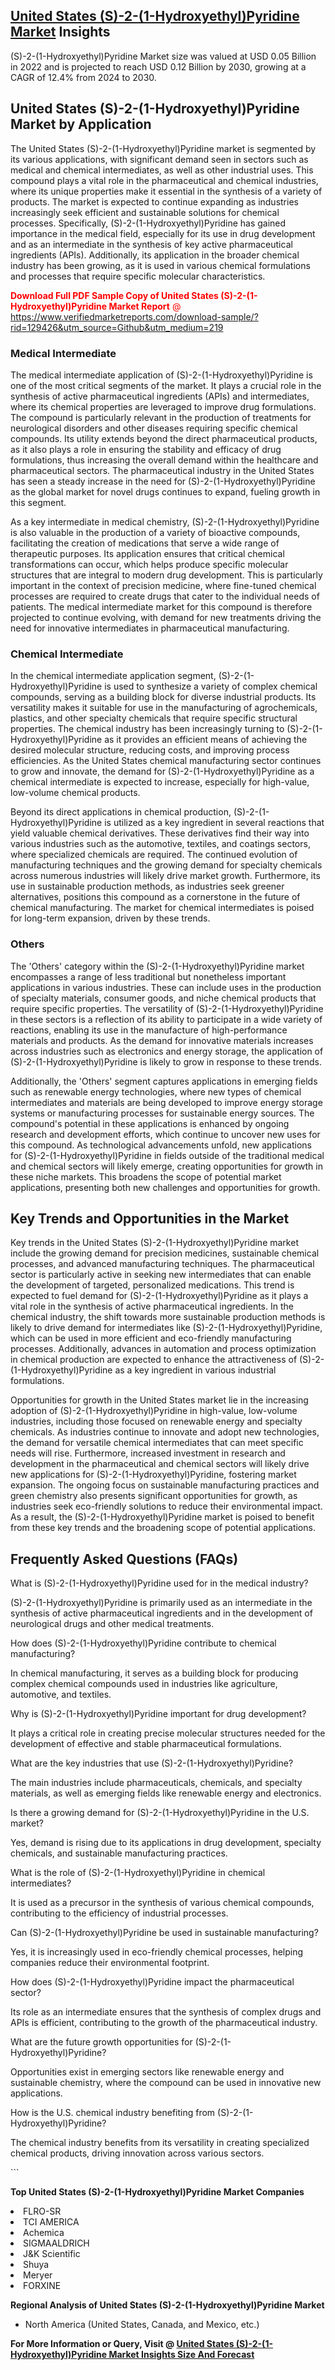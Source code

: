 <h2><a href="https://www.verifiedmarketreports.com/download-sample/?rid=129426&amp;utm_source=Github&amp;utm_medium=219" target="_blank">United States (S)-2-(1-Hydroxyethyl)Pyridine Market</a> Insights</h2><p>(S)-2-(1-Hydroxyethyl)Pyridine Market size was valued at USD 0.05 Billion in 2022 and is projected to reach USD 0.12 Billion by 2030, growing at a CAGR of 12.4% from 2024 to 2030.</p><p> <h2>United States (S)-2-(1-Hydroxyethyl)Pyridine Market by Application</h2> <p>The United States (S)-2-(1-Hydroxyethyl)Pyridine market is segmented by its various applications, with significant demand seen in sectors such as medical and chemical intermediates, as well as other industrial uses. This compound plays a vital role in the pharmaceutical and chemical industries, where its unique properties make it essential in the synthesis of a variety of products. The market is expected to continue expanding as industries increasingly seek efficient and sustainable solutions for chemical processes. Specifically, (S)-2-(1-Hydroxyethyl)Pyridine has gained importance in the medical field, especially for its use in drug development and as an intermediate in the synthesis of key active pharmaceutical ingredients (APIs). Additionally, its application in the broader chemical industry has been growing, as it is used in various chemical formulations and processes that require specific molecular characteristics. <p><span class=""><span style="color: #ff0000;"><strong>Download Full PDF Sample Copy of United States (S)-2-(1-Hydroxyethyl)Pyridine Market Report</strong> @ </span><a href="https://www.verifiedmarketreports.com/download-sample/?rid=129426&amp;utm_source=Github&amp;utm_medium=219" target="_blank">https://www.verifiedmarketreports.com/download-sample/?rid=129426&amp;utm_source=Github&amp;utm_medium=219</a></span></p></p> <h3>Medical Intermediate</h3> <p>The medical intermediate application of (S)-2-(1-Hydroxyethyl)Pyridine is one of the most critical segments of the market. It plays a crucial role in the synthesis of active pharmaceutical ingredients (APIs) and intermediates, where its chemical properties are leveraged to improve drug formulations. The compound is particularly relevant in the production of treatments for neurological disorders and other diseases requiring specific chemical compounds. Its utility extends beyond the direct pharmaceutical products, as it also plays a role in ensuring the stability and efficacy of drug formulations, thus increasing the overall demand within the healthcare and pharmaceutical sectors. The pharmaceutical industry in the United States has seen a steady increase in the need for (S)-2-(1-Hydroxyethyl)Pyridine as the global market for novel drugs continues to expand, fueling growth in this segment. <p>As a key intermediate in medical chemistry, (S)-2-(1-Hydroxyethyl)Pyridine is also valuable in the production of a variety of bioactive compounds, facilitating the creation of medications that serve a wide range of therapeutic purposes. Its application ensures that critical chemical transformations can occur, which helps produce specific molecular structures that are integral to modern drug development. This is particularly important in the context of precision medicine, where fine-tuned chemical processes are required to create drugs that cater to the individual needs of patients. The medical intermediate market for this compound is therefore projected to continue evolving, with demand for new treatments driving the need for innovative intermediates in pharmaceutical manufacturing. </p> <h3>Chemical Intermediate</h3> <p>In the chemical intermediate application segment, (S)-2-(1-Hydroxyethyl)Pyridine is used to synthesize a variety of complex chemical compounds, serving as a building block for diverse industrial products. Its versatility makes it suitable for use in the manufacturing of agrochemicals, plastics, and other specialty chemicals that require specific structural properties. The chemical industry has been increasingly turning to (S)-2-(1-Hydroxyethyl)Pyridine as it provides an efficient means of achieving the desired molecular structure, reducing costs, and improving process efficiencies. As the United States chemical manufacturing sector continues to grow and innovate, the demand for (S)-2-(1-Hydroxyethyl)Pyridine as a chemical intermediate is expected to increase, especially for high-value, low-volume chemical products. <p>Beyond its direct applications in chemical production, (S)-2-(1-Hydroxyethyl)Pyridine is utilized as a key ingredient in several reactions that yield valuable chemical derivatives. These derivatives find their way into various industries such as the automotive, textiles, and coatings sectors, where specialized chemicals are required. The continued evolution of manufacturing techniques and the growing demand for specialty chemicals across numerous industries will likely drive market growth. Furthermore, its use in sustainable production methods, as industries seek greener alternatives, positions this compound as a cornerstone in the future of chemical manufacturing. The market for chemical intermediates is poised for long-term expansion, driven by these trends. </p> <h3>Others</h3> <p>The 'Others' category within the (S)-2-(1-Hydroxyethyl)Pyridine market encompasses a range of less traditional but nonetheless important applications in various industries. These can include uses in the production of specialty materials, consumer goods, and niche chemical products that require specific properties. The versatility of (S)-2-(1-Hydroxyethyl)Pyridine in these sectors is a reflection of its ability to participate in a wide variety of reactions, enabling its use in the manufacture of high-performance materials and products. As the demand for innovative materials increases across industries such as electronics and energy storage, the application of (S)-2-(1-Hydroxyethyl)Pyridine is likely to grow in response to these trends. <p>Additionally, the 'Others' segment captures applications in emerging fields such as renewable energy technologies, where new types of chemical intermediates and materials are being developed to improve energy storage systems or manufacturing processes for sustainable energy sources. The compound's potential in these applications is enhanced by ongoing research and development efforts, which continue to uncover new uses for this compound. As technological advancements unfold, new applications for (S)-2-(1-Hydroxyethyl)Pyridine in fields outside of the traditional medical and chemical sectors will likely emerge, creating opportunities for growth in these niche markets. This broadens the scope of potential market applications, presenting both new challenges and opportunities for growth. </p> <h2>Key Trends and Opportunities in the Market</h2> <p>Key trends in the United States (S)-2-(1-Hydroxyethyl)Pyridine market include the growing demand for precision medicines, sustainable chemical processes, and advanced manufacturing techniques. The pharmaceutical sector is particularly active in seeking new intermediates that can enable the development of targeted, personalized medications. This trend is expected to fuel demand for (S)-2-(1-Hydroxyethyl)Pyridine as it plays a vital role in the synthesis of active pharmaceutical ingredients. In the chemical industry, the shift towards more sustainable production methods is likely to drive demand for intermediates like (S)-2-(1-Hydroxyethyl)Pyridine, which can be used in more efficient and eco-friendly manufacturing processes. Additionally, advances in automation and process optimization in chemical production are expected to enhance the attractiveness of (S)-2-(1-Hydroxyethyl)Pyridine as a key ingredient in various industrial formulations. <p>Opportunities for growth in the United States market lie in the increasing adoption of (S)-2-(1-Hydroxyethyl)Pyridine in high-value, low-volume industries, including those focused on renewable energy and specialty chemicals. As industries continue to innovate and adopt new technologies, the demand for versatile chemical intermediates that can meet specific needs will rise. Furthermore, increased investment in research and development in the pharmaceutical and chemical sectors will likely drive new applications for (S)-2-(1-Hydroxyethyl)Pyridine, fostering market expansion. The ongoing focus on sustainable manufacturing practices and green chemistry also presents significant opportunities for growth, as industries seek eco-friendly solutions to reduce their environmental impact. As a result, the (S)-2-(1-Hydroxyethyl)Pyridine market is poised to benefit from these key trends and the broadening scope of potential applications. </p> <h2>Frequently Asked Questions (FAQs)</h2> <p>What is (S)-2-(1-Hydroxyethyl)Pyridine used for in the medical industry?</p> <p>(S)-2-(1-Hydroxyethyl)Pyridine is primarily used as an intermediate in the synthesis of active pharmaceutical ingredients and in the development of neurological drugs and other medical treatments.</p> <p>How does (S)-2-(1-Hydroxyethyl)Pyridine contribute to chemical manufacturing?</p> <p>In chemical manufacturing, it serves as a building block for producing complex chemical compounds used in industries like agriculture, automotive, and textiles.</p> <p>Why is (S)-2-(1-Hydroxyethyl)Pyridine important for drug development?</p> <p>It plays a critical role in creating precise molecular structures needed for the development of effective and stable pharmaceutical formulations.</p> <p>What are the key industries that use (S)-2-(1-Hydroxyethyl)Pyridine?</p> <p>The main industries include pharmaceuticals, chemicals, and specialty materials, as well as emerging fields like renewable energy and electronics.</p> <p>Is there a growing demand for (S)-2-(1-Hydroxyethyl)Pyridine in the U.S. market?</p> <p>Yes, demand is rising due to its applications in drug development, specialty chemicals, and sustainable manufacturing practices.</p> <p>What is the role of (S)-2-(1-Hydroxyethyl)Pyridine in chemical intermediates?</p> <p>It is used as a precursor in the synthesis of various chemical compounds, contributing to the efficiency of industrial processes.</p> <p>Can (S)-2-(1-Hydroxyethyl)Pyridine be used in sustainable manufacturing?</p> <p>Yes, it is increasingly used in eco-friendly chemical processes, helping companies reduce their environmental footprint.</p> <p>How does (S)-2-(1-Hydroxyethyl)Pyridine impact the pharmaceutical sector?</p> <p>Its role as an intermediate ensures that the synthesis of complex drugs and APIs is efficient, contributing to the growth of the pharmaceutical industry.</p> <p>What are the future growth opportunities for (S)-2-(1-Hydroxyethyl)Pyridine?</p> <p>Opportunities exist in emerging sectors like renewable energy and sustainable chemistry, where the compound can be used in innovative new applications.</p> <p>How is the U.S. chemical industry benefiting from (S)-2-(1-Hydroxyethyl)Pyridine?</p> <p>The chemical industry benefits from its versatility in creating specialized chemical products, driving innovation across various sectors.</p> ```</p><p><strong>Top United States (S)-2-(1-Hydroxyethyl)Pyridine Market Companies</strong></p><div data-test-id=""><p><li>FLRO-SR</li><li> TCI AMERICA</li><li> Achemica</li><li> SIGMAALDRICH</li><li> J&K Scientific</li><li> Shuya</li><li> Meryer</li><li> FORXINE</li></p><div><strong>Regional Analysis of&nbsp;United States (S)-2-(1-Hydroxyethyl)Pyridine Market</strong></div><ul><li dir="ltr"><p dir="ltr">North America&nbsp;(United States, Canada, and Mexico, etc.)</p></li></ul><p><strong>For More Information or Query, Visit @&nbsp;</strong><strong><a href="https://www.verifiedmarketreports.com/product/global-s-2-1-hydroxyethylpyridine-market-report-2019-competitive-landscape-trends-and-opportunities/?utm_source=Github&amp;utm_medium=219" target="_blank">United States (S)-2-(1-Hydroxyethyl)Pyridine Market Insights Size And Forecast</a></strong></p></div>
